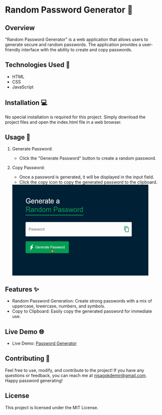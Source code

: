 # Random Password Generator 🔐

## Overview
"Random Password Generator" is a web application that allows users to generate secure and random passwords. The application provides a user-friendly interface with the ability to create and copy passwords.

## Technologies Used 🚀
- HTML
- CSS
- JavaScript

## Installation 💻
No special installation is required for this project. Simply download the project files and open the index.html file in a web browser.

## Usage 💬
1. Generate Password:
    - Click the "Generate Password" button to create a random password.
2. Copy Password:
    - Once a password is generated, it will be displayed in the input field.
    - Click the copy icon to copy the generated password to the clipboard.

    <img src="./images/password_generator.gif" alt="Random Password Generator Demo" width="450" height="300">

## Features ✨
- Random Password Generation: Create strong passwords with a mix of uppercase, lowercase, numbers, and symbols.
- Copy to Clipboard: Easily copy the generated password for immediate use.

## Live Demo 🌐
- Live Demo: [Password Generator](https://password-generator-theta-dun.vercel.app/)

## Contributing 🤝
Feel free to use, modify, and contribute to the project! If you have any questions or feedback, you can reach me at nisagokdemir@gmail.com. Happy password generating!

## License
This project is licensed under the MIT License.